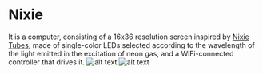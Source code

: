 # Nixie
It is a computer, consisting of a 16x36 resolution screen inspired by [Nixie Tubes](https://en.wikipedia.org/wiki/Nixie_tube), made of single-color LEDs selected according to the wavelength of the light emitted in the excitation of neon gas, and a WiFi-connected controller that drives it.
![alt text](https://github.com/EmreErbas/Nixie/tree/main/Documents/Notes/Pictures/Panel-Front "Nixie-Panel | Front view")
![alt text](https://github.com/EmreErbas/Nixie/tree/main/Documents/Notes/Pictures/Panel-Back "Nixie-Panel | Rear view")
